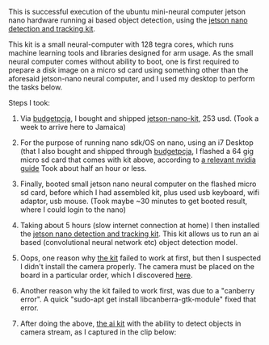 This is successful execution of the ubuntu mini-neural computer jetson nano hardware running ai based object detection, using 
the [jetson nano detection and tracking kit](https://github.com/SteveMacenski/jetson_nano_detection_and_tracking).

This kit is a small neural-computer with 128 tegra cores, which runs machine learning tools and libraries designed for arm usage. 
As the small neural computer comes without ability to boot, one is first required to prepare a disk image on a micro sd card using something other than the aforesaid jetson-nano neural computer, and I used my desktop to perform the tasks below.



Steps I took:

1. Via [budgetpcja](https://www.facebook.com/budgetpcja/), I bought and shipped [jetson-nano-kit](https://www.amazon.com/Jetson-Nano-Developer-Kit-Package/dp/B07RQRMXQ6), 253 usd. (Took a week to arrive here to Jamaica)

2. For the purpose of running nano sdk/OS on nano, using an i7 Desktop (that I also bought and shipped through [budgetpcja](https://www.facebook.com/budgetpcja/), I flashed a 64 gig micro sd card that comes with kit above, according to [a relevant nvidia guide](https://developer.nvidia.com/embedded/learn/get-started-jetson-nano-devkit) Took about half an hour or less.

3. Finally, booted small jetson nano neural computer on the flashed micro sd card, before which I had assembled kit, plus used usb keyboard, wifi adaptor, usb mouse. (Took maybe ~30 minutes to get booted result, where I could login to the nano)

4. Taking about 5 hours (slow internet connection at home) I then installed the [jetson nano detection and tracking kit](https://github.com/SteveMacenski/jetson_nano_detection_and_tracking). This kit allows us to run an ai based (convolutional neural network etc) object detection model. 

5. Oops, one reason why [the kit](https://github.com/SteveMacenski/jetson_nano_detection_and_tracking) failed to work at first, but then I suspected I didn't install the camera properly. The camera must be placed on the board in a particular order, which I discovered [here](https://medium.com/@dmccreary/getting-your-camera-working-on-the-nvida-nano-336b9ecfed3a).

6. Another reason why the kit failed to work first, was due to a "canberry error". A quick "sudo-apt get install libcanberra-gtk-module" fixed that error.

7. After doing the above, [the ai kit](https://github.com/SteveMacenski/jetson_nano_detection_and_tracking) with the ability to detect objects in camera stream, as I captured in the clip below:
